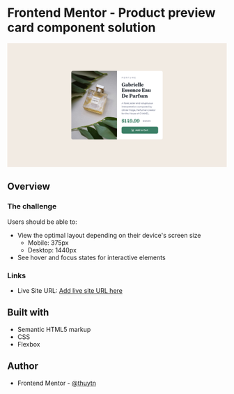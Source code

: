 # Frontend Mentor - Product preview card component solution
![screenshot-card-component.png](images%2Fscreenshot-card-component.png)

## Overview

### The challenge

Users should be able to:

- View the optimal layout depending on their device's screen size
  - Mobile: 375px
  - Desktop: 1440px
- See hover and focus states for interactive elements


### Links

- Live Site URL: [Add live site URL here](https://your-live-site-url.com)

## Built with

- Semantic HTML5 markup
- CSS
- Flexbox

## Author

- Frontend Mentor - [@thuytn](https://www.frontendmentor.io/profile/thuytn)

